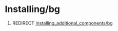 # Installing/bg

1.  REDIRECT [Installing\_additional\_components/bg](Installing_additional_components/bg.md)
